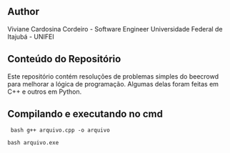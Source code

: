 ## Author

Viviane Cardosina Cordeiro - Software Engineer 
Universidade Federal de Itajubá - UNIFEI

## Conteúdo do Repositório

Este repositório contém resoluções de problemas simples do beecrowd para melhorar a lógica de programação.
Algumas delas foram feitas em C++ e outros em Python.

## Compilando e executando no cmd

``` bash g++ arquivo.cpp -o arquivo```

``` bash arquivo.exe ```
